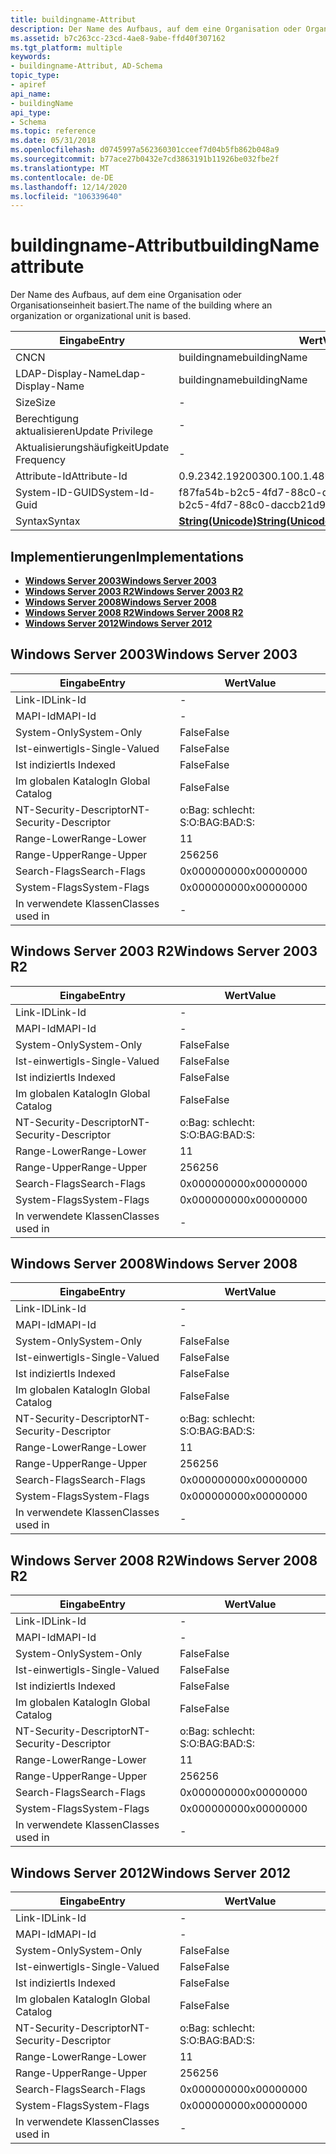 ```yaml
---
title: buildingname-Attribut
description: Der Name des Aufbaus, auf dem eine Organisation oder Organisationseinheit basiert.
ms.assetid: b7c263cc-23cd-4ae8-9abe-ffd40f307162
ms.tgt_platform: multiple
keywords:
- buildingname-Attribut, AD-Schema
topic_type:
- apiref
api_name:
- buildingName
api_type:
- Schema
ms.topic: reference
ms.date: 05/31/2018
ms.openlocfilehash: d0745997a562360301cceef7d04b5fb862b048a9
ms.sourcegitcommit: b77ace27b0432e7cd3863191b11926be032fbe2f
ms.translationtype: MT
ms.contentlocale: de-DE
ms.lasthandoff: 12/14/2020
ms.locfileid: "106339640"
---
```

# <a name="buildingname-attribute"></a><span data-ttu-id="d852c-104">buildingname-Attribut</span><span class="sxs-lookup"><span data-stu-id="d852c-104">buildingName attribute</span></span>

<span data-ttu-id="d852c-105">Der Name des Aufbaus, auf dem eine Organisation oder Organisationseinheit basiert.</span><span class="sxs-lookup"><span data-stu-id="d852c-105">The name of the building where an organization or organizational unit is based.</span></span>



| <span data-ttu-id="d852c-106">Eingabe</span><span class="sxs-lookup"><span data-stu-id="d852c-106">Entry</span></span> | <span data-ttu-id="d852c-107">Wert</span><span class="sxs-lookup"><span data-stu-id="d852c-107">Value</span></span> |
|-------------------|---------------------------------------------|
| <span data-ttu-id="d852c-108">CN</span><span class="sxs-lookup"><span data-stu-id="d852c-108">CN</span></span>                | <span data-ttu-id="d852c-109">buildingname</span><span class="sxs-lookup"><span data-stu-id="d852c-109">buildingName</span></span>                                |
| <span data-ttu-id="d852c-110">LDAP-Display-Name</span><span class="sxs-lookup"><span data-stu-id="d852c-110">Ldap-Display-Name</span></span> | <span data-ttu-id="d852c-111">buildingname</span><span class="sxs-lookup"><span data-stu-id="d852c-111">buildingName</span></span>                                |
| <span data-ttu-id="d852c-112">Size</span><span class="sxs-lookup"><span data-stu-id="d852c-112">Size</span></span>              | \-                                          |
| <span data-ttu-id="d852c-113">Berechtigung aktualisieren</span><span class="sxs-lookup"><span data-stu-id="d852c-113">Update Privilege</span></span>  | \-                                          |
| <span data-ttu-id="d852c-114">Aktualisierungshäufigkeit</span><span class="sxs-lookup"><span data-stu-id="d852c-114">Update Frequency</span></span>  | \-                                          |
| <span data-ttu-id="d852c-115">Attribute-Id</span><span class="sxs-lookup"><span data-stu-id="d852c-115">Attribute-Id</span></span>      | <span data-ttu-id="d852c-116">0.9.2342.19200300.100.1.48</span><span class="sxs-lookup"><span data-stu-id="d852c-116">0.9.2342.19200300.100.1.48</span></span>                  |
| <span data-ttu-id="d852c-117">System-ID-GUID</span><span class="sxs-lookup"><span data-stu-id="d852c-117">System-Id-Guid</span></span>    | <span data-ttu-id="d852c-118">f87fa54b-b2c5-4fd7-88c0-daccb21d93c5</span><span class="sxs-lookup"><span data-stu-id="d852c-118">f87fa54b-b2c5-4fd7-88c0-daccb21d93c5</span></span>        |
| <span data-ttu-id="d852c-119">Syntax</span><span class="sxs-lookup"><span data-stu-id="d852c-119">Syntax</span></span>            | [<span data-ttu-id="d852c-120">**String(Unicode)**</span><span class="sxs-lookup"><span data-stu-id="d852c-120">**String(Unicode)**</span></span>](s-string-unicode.md) |



## <a name="implementations"></a><span data-ttu-id="d852c-121">Implementierungen</span><span class="sxs-lookup"><span data-stu-id="d852c-121">Implementations</span></span>

-   [<span data-ttu-id="d852c-122">**Windows Server 2003**</span><span class="sxs-lookup"><span data-stu-id="d852c-122">**Windows Server 2003**</span></span>](#windows-server-2003)
-   [<span data-ttu-id="d852c-123">**Windows Server 2003 R2**</span><span class="sxs-lookup"><span data-stu-id="d852c-123">**Windows Server 2003 R2**</span></span>](#windows-server-2003-r2)
-   [<span data-ttu-id="d852c-124">**Windows Server 2008**</span><span class="sxs-lookup"><span data-stu-id="d852c-124">**Windows Server 2008**</span></span>](#windows-server-2008)
-   [<span data-ttu-id="d852c-125">**Windows Server 2008 R2**</span><span class="sxs-lookup"><span data-stu-id="d852c-125">**Windows Server 2008 R2**</span></span>](#windows-server-2008-r2)
-   [<span data-ttu-id="d852c-126">**Windows Server 2012**</span><span class="sxs-lookup"><span data-stu-id="d852c-126">**Windows Server 2012**</span></span>](#windows-server-2012)

## <a name="windows-server-2003"></a><span data-ttu-id="d852c-127">Windows Server 2003</span><span class="sxs-lookup"><span data-stu-id="d852c-127">Windows Server 2003</span></span>



| <span data-ttu-id="d852c-128">Eingabe</span><span class="sxs-lookup"><span data-stu-id="d852c-128">Entry</span></span> | <span data-ttu-id="d852c-129">Wert</span><span class="sxs-lookup"><span data-stu-id="d852c-129">Value</span></span> |
|------------------------|--------------|
| <span data-ttu-id="d852c-130">Link-ID</span><span class="sxs-lookup"><span data-stu-id="d852c-130">Link-Id</span></span>                | \-           |
| <span data-ttu-id="d852c-131">MAPI-Id</span><span class="sxs-lookup"><span data-stu-id="d852c-131">MAPI-Id</span></span>                | \-           |
| <span data-ttu-id="d852c-132">System-Only</span><span class="sxs-lookup"><span data-stu-id="d852c-132">System-Only</span></span>            | <span data-ttu-id="d852c-133">False</span><span class="sxs-lookup"><span data-stu-id="d852c-133">False</span></span>        |
| <span data-ttu-id="d852c-134">Ist-einwertig</span><span class="sxs-lookup"><span data-stu-id="d852c-134">Is-Single-Valued</span></span>       | <span data-ttu-id="d852c-135">False</span><span class="sxs-lookup"><span data-stu-id="d852c-135">False</span></span>        |
| <span data-ttu-id="d852c-136">Ist indiziert</span><span class="sxs-lookup"><span data-stu-id="d852c-136">Is Indexed</span></span>             | <span data-ttu-id="d852c-137">False</span><span class="sxs-lookup"><span data-stu-id="d852c-137">False</span></span>        |
| <span data-ttu-id="d852c-138">Im globalen Katalog</span><span class="sxs-lookup"><span data-stu-id="d852c-138">In Global Catalog</span></span>      | <span data-ttu-id="d852c-139">False</span><span class="sxs-lookup"><span data-stu-id="d852c-139">False</span></span>        |
| <span data-ttu-id="d852c-140">NT-Security-Descriptor</span><span class="sxs-lookup"><span data-stu-id="d852c-140">NT-Security-Descriptor</span></span> | <span data-ttu-id="d852c-141">o:Bag: schlecht: S:</span><span class="sxs-lookup"><span data-stu-id="d852c-141">O:BAG:BAD:S:</span></span> |
| <span data-ttu-id="d852c-142">Range-Lower</span><span class="sxs-lookup"><span data-stu-id="d852c-142">Range-Lower</span></span>            | <span data-ttu-id="d852c-143">1</span><span class="sxs-lookup"><span data-stu-id="d852c-143">1</span></span>            |
| <span data-ttu-id="d852c-144">Range-Upper</span><span class="sxs-lookup"><span data-stu-id="d852c-144">Range-Upper</span></span>            | <span data-ttu-id="d852c-145">256</span><span class="sxs-lookup"><span data-stu-id="d852c-145">256</span></span>          |
| <span data-ttu-id="d852c-146">Search-Flags</span><span class="sxs-lookup"><span data-stu-id="d852c-146">Search-Flags</span></span>           | <span data-ttu-id="d852c-147">0x00000000</span><span class="sxs-lookup"><span data-stu-id="d852c-147">0x00000000</span></span>   |
| <span data-ttu-id="d852c-148">System-Flags</span><span class="sxs-lookup"><span data-stu-id="d852c-148">System-Flags</span></span>           | <span data-ttu-id="d852c-149">0x00000000</span><span class="sxs-lookup"><span data-stu-id="d852c-149">0x00000000</span></span>   |
| <span data-ttu-id="d852c-150">In verwendete Klassen</span><span class="sxs-lookup"><span data-stu-id="d852c-150">Classes used in</span></span>        | \-           |



## <a name="windows-server-2003-r2"></a><span data-ttu-id="d852c-151">Windows Server 2003 R2</span><span class="sxs-lookup"><span data-stu-id="d852c-151">Windows Server 2003 R2</span></span>



| <span data-ttu-id="d852c-152">Eingabe</span><span class="sxs-lookup"><span data-stu-id="d852c-152">Entry</span></span> | <span data-ttu-id="d852c-153">Wert</span><span class="sxs-lookup"><span data-stu-id="d852c-153">Value</span></span> |
|------------------------|--------------|
| <span data-ttu-id="d852c-154">Link-ID</span><span class="sxs-lookup"><span data-stu-id="d852c-154">Link-Id</span></span>                | \-           |
| <span data-ttu-id="d852c-155">MAPI-Id</span><span class="sxs-lookup"><span data-stu-id="d852c-155">MAPI-Id</span></span>                | \-           |
| <span data-ttu-id="d852c-156">System-Only</span><span class="sxs-lookup"><span data-stu-id="d852c-156">System-Only</span></span>            | <span data-ttu-id="d852c-157">False</span><span class="sxs-lookup"><span data-stu-id="d852c-157">False</span></span>        |
| <span data-ttu-id="d852c-158">Ist-einwertig</span><span class="sxs-lookup"><span data-stu-id="d852c-158">Is-Single-Valued</span></span>       | <span data-ttu-id="d852c-159">False</span><span class="sxs-lookup"><span data-stu-id="d852c-159">False</span></span>        |
| <span data-ttu-id="d852c-160">Ist indiziert</span><span class="sxs-lookup"><span data-stu-id="d852c-160">Is Indexed</span></span>             | <span data-ttu-id="d852c-161">False</span><span class="sxs-lookup"><span data-stu-id="d852c-161">False</span></span>        |
| <span data-ttu-id="d852c-162">Im globalen Katalog</span><span class="sxs-lookup"><span data-stu-id="d852c-162">In Global Catalog</span></span>      | <span data-ttu-id="d852c-163">False</span><span class="sxs-lookup"><span data-stu-id="d852c-163">False</span></span>        |
| <span data-ttu-id="d852c-164">NT-Security-Descriptor</span><span class="sxs-lookup"><span data-stu-id="d852c-164">NT-Security-Descriptor</span></span> | <span data-ttu-id="d852c-165">o:Bag: schlecht: S:</span><span class="sxs-lookup"><span data-stu-id="d852c-165">O:BAG:BAD:S:</span></span> |
| <span data-ttu-id="d852c-166">Range-Lower</span><span class="sxs-lookup"><span data-stu-id="d852c-166">Range-Lower</span></span>            | <span data-ttu-id="d852c-167">1</span><span class="sxs-lookup"><span data-stu-id="d852c-167">1</span></span>            |
| <span data-ttu-id="d852c-168">Range-Upper</span><span class="sxs-lookup"><span data-stu-id="d852c-168">Range-Upper</span></span>            | <span data-ttu-id="d852c-169">256</span><span class="sxs-lookup"><span data-stu-id="d852c-169">256</span></span>          |
| <span data-ttu-id="d852c-170">Search-Flags</span><span class="sxs-lookup"><span data-stu-id="d852c-170">Search-Flags</span></span>           | <span data-ttu-id="d852c-171">0x00000000</span><span class="sxs-lookup"><span data-stu-id="d852c-171">0x00000000</span></span>   |
| <span data-ttu-id="d852c-172">System-Flags</span><span class="sxs-lookup"><span data-stu-id="d852c-172">System-Flags</span></span>           | <span data-ttu-id="d852c-173">0x00000000</span><span class="sxs-lookup"><span data-stu-id="d852c-173">0x00000000</span></span>   |
| <span data-ttu-id="d852c-174">In verwendete Klassen</span><span class="sxs-lookup"><span data-stu-id="d852c-174">Classes used in</span></span>        | \-           |



## <a name="windows-server-2008"></a><span data-ttu-id="d852c-175">Windows Server 2008</span><span class="sxs-lookup"><span data-stu-id="d852c-175">Windows Server 2008</span></span>



| <span data-ttu-id="d852c-176">Eingabe</span><span class="sxs-lookup"><span data-stu-id="d852c-176">Entry</span></span> | <span data-ttu-id="d852c-177">Wert</span><span class="sxs-lookup"><span data-stu-id="d852c-177">Value</span></span> |
|------------------------|--------------|
| <span data-ttu-id="d852c-178">Link-ID</span><span class="sxs-lookup"><span data-stu-id="d852c-178">Link-Id</span></span>                | \-           |
| <span data-ttu-id="d852c-179">MAPI-Id</span><span class="sxs-lookup"><span data-stu-id="d852c-179">MAPI-Id</span></span>                | \-           |
| <span data-ttu-id="d852c-180">System-Only</span><span class="sxs-lookup"><span data-stu-id="d852c-180">System-Only</span></span>            | <span data-ttu-id="d852c-181">False</span><span class="sxs-lookup"><span data-stu-id="d852c-181">False</span></span>        |
| <span data-ttu-id="d852c-182">Ist-einwertig</span><span class="sxs-lookup"><span data-stu-id="d852c-182">Is-Single-Valued</span></span>       | <span data-ttu-id="d852c-183">False</span><span class="sxs-lookup"><span data-stu-id="d852c-183">False</span></span>        |
| <span data-ttu-id="d852c-184">Ist indiziert</span><span class="sxs-lookup"><span data-stu-id="d852c-184">Is Indexed</span></span>             | <span data-ttu-id="d852c-185">False</span><span class="sxs-lookup"><span data-stu-id="d852c-185">False</span></span>        |
| <span data-ttu-id="d852c-186">Im globalen Katalog</span><span class="sxs-lookup"><span data-stu-id="d852c-186">In Global Catalog</span></span>      | <span data-ttu-id="d852c-187">False</span><span class="sxs-lookup"><span data-stu-id="d852c-187">False</span></span>        |
| <span data-ttu-id="d852c-188">NT-Security-Descriptor</span><span class="sxs-lookup"><span data-stu-id="d852c-188">NT-Security-Descriptor</span></span> | <span data-ttu-id="d852c-189">o:Bag: schlecht: S:</span><span class="sxs-lookup"><span data-stu-id="d852c-189">O:BAG:BAD:S:</span></span> |
| <span data-ttu-id="d852c-190">Range-Lower</span><span class="sxs-lookup"><span data-stu-id="d852c-190">Range-Lower</span></span>            | <span data-ttu-id="d852c-191">1</span><span class="sxs-lookup"><span data-stu-id="d852c-191">1</span></span>            |
| <span data-ttu-id="d852c-192">Range-Upper</span><span class="sxs-lookup"><span data-stu-id="d852c-192">Range-Upper</span></span>            | <span data-ttu-id="d852c-193">256</span><span class="sxs-lookup"><span data-stu-id="d852c-193">256</span></span>          |
| <span data-ttu-id="d852c-194">Search-Flags</span><span class="sxs-lookup"><span data-stu-id="d852c-194">Search-Flags</span></span>           | <span data-ttu-id="d852c-195">0x00000000</span><span class="sxs-lookup"><span data-stu-id="d852c-195">0x00000000</span></span>   |
| <span data-ttu-id="d852c-196">System-Flags</span><span class="sxs-lookup"><span data-stu-id="d852c-196">System-Flags</span></span>           | <span data-ttu-id="d852c-197">0x00000000</span><span class="sxs-lookup"><span data-stu-id="d852c-197">0x00000000</span></span>   |
| <span data-ttu-id="d852c-198">In verwendete Klassen</span><span class="sxs-lookup"><span data-stu-id="d852c-198">Classes used in</span></span>        | \-           |



## <a name="windows-server-2008-r2"></a><span data-ttu-id="d852c-199">Windows Server 2008 R2</span><span class="sxs-lookup"><span data-stu-id="d852c-199">Windows Server 2008 R2</span></span>



| <span data-ttu-id="d852c-200">Eingabe</span><span class="sxs-lookup"><span data-stu-id="d852c-200">Entry</span></span> | <span data-ttu-id="d852c-201">Wert</span><span class="sxs-lookup"><span data-stu-id="d852c-201">Value</span></span> |
|------------------------|--------------|
| <span data-ttu-id="d852c-202">Link-ID</span><span class="sxs-lookup"><span data-stu-id="d852c-202">Link-Id</span></span>                | \-           |
| <span data-ttu-id="d852c-203">MAPI-Id</span><span class="sxs-lookup"><span data-stu-id="d852c-203">MAPI-Id</span></span>                | \-           |
| <span data-ttu-id="d852c-204">System-Only</span><span class="sxs-lookup"><span data-stu-id="d852c-204">System-Only</span></span>            | <span data-ttu-id="d852c-205">False</span><span class="sxs-lookup"><span data-stu-id="d852c-205">False</span></span>        |
| <span data-ttu-id="d852c-206">Ist-einwertig</span><span class="sxs-lookup"><span data-stu-id="d852c-206">Is-Single-Valued</span></span>       | <span data-ttu-id="d852c-207">False</span><span class="sxs-lookup"><span data-stu-id="d852c-207">False</span></span>        |
| <span data-ttu-id="d852c-208">Ist indiziert</span><span class="sxs-lookup"><span data-stu-id="d852c-208">Is Indexed</span></span>             | <span data-ttu-id="d852c-209">False</span><span class="sxs-lookup"><span data-stu-id="d852c-209">False</span></span>        |
| <span data-ttu-id="d852c-210">Im globalen Katalog</span><span class="sxs-lookup"><span data-stu-id="d852c-210">In Global Catalog</span></span>      | <span data-ttu-id="d852c-211">False</span><span class="sxs-lookup"><span data-stu-id="d852c-211">False</span></span>        |
| <span data-ttu-id="d852c-212">NT-Security-Descriptor</span><span class="sxs-lookup"><span data-stu-id="d852c-212">NT-Security-Descriptor</span></span> | <span data-ttu-id="d852c-213">o:Bag: schlecht: S:</span><span class="sxs-lookup"><span data-stu-id="d852c-213">O:BAG:BAD:S:</span></span> |
| <span data-ttu-id="d852c-214">Range-Lower</span><span class="sxs-lookup"><span data-stu-id="d852c-214">Range-Lower</span></span>            | <span data-ttu-id="d852c-215">1</span><span class="sxs-lookup"><span data-stu-id="d852c-215">1</span></span>            |
| <span data-ttu-id="d852c-216">Range-Upper</span><span class="sxs-lookup"><span data-stu-id="d852c-216">Range-Upper</span></span>            | <span data-ttu-id="d852c-217">256</span><span class="sxs-lookup"><span data-stu-id="d852c-217">256</span></span>          |
| <span data-ttu-id="d852c-218">Search-Flags</span><span class="sxs-lookup"><span data-stu-id="d852c-218">Search-Flags</span></span>           | <span data-ttu-id="d852c-219">0x00000000</span><span class="sxs-lookup"><span data-stu-id="d852c-219">0x00000000</span></span>   |
| <span data-ttu-id="d852c-220">System-Flags</span><span class="sxs-lookup"><span data-stu-id="d852c-220">System-Flags</span></span>           | <span data-ttu-id="d852c-221">0x00000000</span><span class="sxs-lookup"><span data-stu-id="d852c-221">0x00000000</span></span>   |
| <span data-ttu-id="d852c-222">In verwendete Klassen</span><span class="sxs-lookup"><span data-stu-id="d852c-222">Classes used in</span></span>        | \-           |



## <a name="windows-server-2012"></a><span data-ttu-id="d852c-223">Windows Server 2012</span><span class="sxs-lookup"><span data-stu-id="d852c-223">Windows Server 2012</span></span>



| <span data-ttu-id="d852c-224">Eingabe</span><span class="sxs-lookup"><span data-stu-id="d852c-224">Entry</span></span> | <span data-ttu-id="d852c-225">Wert</span><span class="sxs-lookup"><span data-stu-id="d852c-225">Value</span></span> |
|------------------------|--------------|
| <span data-ttu-id="d852c-226">Link-ID</span><span class="sxs-lookup"><span data-stu-id="d852c-226">Link-Id</span></span>                | \-           |
| <span data-ttu-id="d852c-227">MAPI-Id</span><span class="sxs-lookup"><span data-stu-id="d852c-227">MAPI-Id</span></span>                | \-           |
| <span data-ttu-id="d852c-228">System-Only</span><span class="sxs-lookup"><span data-stu-id="d852c-228">System-Only</span></span>            | <span data-ttu-id="d852c-229">False</span><span class="sxs-lookup"><span data-stu-id="d852c-229">False</span></span>        |
| <span data-ttu-id="d852c-230">Ist-einwertig</span><span class="sxs-lookup"><span data-stu-id="d852c-230">Is-Single-Valued</span></span>       | <span data-ttu-id="d852c-231">False</span><span class="sxs-lookup"><span data-stu-id="d852c-231">False</span></span>        |
| <span data-ttu-id="d852c-232">Ist indiziert</span><span class="sxs-lookup"><span data-stu-id="d852c-232">Is Indexed</span></span>             | <span data-ttu-id="d852c-233">False</span><span class="sxs-lookup"><span data-stu-id="d852c-233">False</span></span>        |
| <span data-ttu-id="d852c-234">Im globalen Katalog</span><span class="sxs-lookup"><span data-stu-id="d852c-234">In Global Catalog</span></span>      | <span data-ttu-id="d852c-235">False</span><span class="sxs-lookup"><span data-stu-id="d852c-235">False</span></span>        |
| <span data-ttu-id="d852c-236">NT-Security-Descriptor</span><span class="sxs-lookup"><span data-stu-id="d852c-236">NT-Security-Descriptor</span></span> | <span data-ttu-id="d852c-237">o:Bag: schlecht: S:</span><span class="sxs-lookup"><span data-stu-id="d852c-237">O:BAG:BAD:S:</span></span> |
| <span data-ttu-id="d852c-238">Range-Lower</span><span class="sxs-lookup"><span data-stu-id="d852c-238">Range-Lower</span></span>            | <span data-ttu-id="d852c-239">1</span><span class="sxs-lookup"><span data-stu-id="d852c-239">1</span></span>            |
| <span data-ttu-id="d852c-240">Range-Upper</span><span class="sxs-lookup"><span data-stu-id="d852c-240">Range-Upper</span></span>            | <span data-ttu-id="d852c-241">256</span><span class="sxs-lookup"><span data-stu-id="d852c-241">256</span></span>          |
| <span data-ttu-id="d852c-242">Search-Flags</span><span class="sxs-lookup"><span data-stu-id="d852c-242">Search-Flags</span></span>           | <span data-ttu-id="d852c-243">0x00000000</span><span class="sxs-lookup"><span data-stu-id="d852c-243">0x00000000</span></span>   |
| <span data-ttu-id="d852c-244">System-Flags</span><span class="sxs-lookup"><span data-stu-id="d852c-244">System-Flags</span></span>           | <span data-ttu-id="d852c-245">0x00000000</span><span class="sxs-lookup"><span data-stu-id="d852c-245">0x00000000</span></span>   |
| <span data-ttu-id="d852c-246">In verwendete Klassen</span><span class="sxs-lookup"><span data-stu-id="d852c-246">Classes used in</span></span>        | \-           |



 

 




